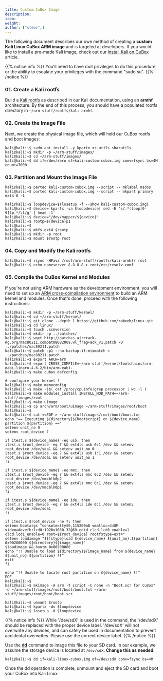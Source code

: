 ```yaml
---
title: Custom CuBox Image
description:
icon:
weight:
author: ["steev",]
---
```


The following document describes our own method of creating a **custom Kali Linux CuBox ARM image** and is targeted at developers. If you would like to install a pre-made Kali image, check out our [Install Kali on CuBox](/docs/arm/cubox/) article.

{{% notice info %}}
You'll need to have root privileges to do this procedure, or the ability to escalate your privileges with the command "sudo su".
{{% /notice %}}

### 01. Create a Kali rootfs

Build a [Kali rootfs](/docs/development/kali-linux-arm-chroot/) as described in our Kali documentation, using an **armhf** architecture. By the end of this process, you should have a populated rootfs directory in `~/arm-stuff/rootfs/kali-armhf`.

### 02. Create the Image File

Next, we create the physical image file, which will hold our CuBox rootfs and boot images:

```console
kali@kali:~$ sudo apt install -y kpartx xz-utils sharutils
kali@kali:~$ mkdir -p ~/arm-stuff/images/
kali@kali:~$ cd ~/arm-stuff/images/
kali@kali:~$ dd if=/dev/zero of=kali-custom-cubox.img conv=fsync bs=4M count=7000
```

### 03. Partition and Mount the Image File

```console
kali@kali:~$ parted kali-custom-cubox.img --script -- mklabel msdos
kali@kali:~$ parted kali-custom-cubox.img --script -- mkpart primary ext4 0 -1
```

```console
kali@kali:~$ loopdevice=$(losetup -f --show kali-custom-cubox.img)
kali@kali:~$ device=`kpartx -va $loopdevice| sed -E 's/.*(loop[0-9])p.*/\1/g' | head -1`
kali@kali:~$ device="/dev/mapper/${device}"
kali@kali:~$ rootp=${device}p1
kali@kali:~$
kali@kali:~$ mkfs.ext4 $rootp
kali@kali:~$ mkdir -p root
kali@kali:~$ mount $rootp root
```

### 04. Copy and Modify the Kali rootfs

```console
kali@kali:~$ rsync -HPavz /root/arm-stuff/rootfs/kali-armhf/ root
kali@kali:~$ echo nameserver 8.8.8.8 > root/etc/resolv.conf
```

### 05. Compile the CuBox Kernel and Modules

If you're not using ARM hardware as the development environment, you will need to set up an [ARM cross-compilation environment](/docs/development/arm-cross-compilation-environment/) to build an ARM kernel and modules. Once that's done, proceed with the following instructions:

```console
kali@kali:~$ mkdir -p ~/arm-stuff/kernel/
kali@kali:~$ cd ~/arm-stuff/kernel/
kali@kali:~$ git clone --depth 1 https://github.com/rabeeh/linux.git
kali@kali:~$ cd linux/
kali@kali:~$ touch .scmversion
kali@kali:~$ mkdir -p ../patches/
kali@kali:~$ wget http://patches.aircrack-ng.org/mac80211.compat08082009.wl_frag+ack_v1.patch -O ../patches/mac80211.patch
kali@kali:~$ patch -p1 --no-backup-if-mismatch < ../patches/mac80211.patch
kali@kali:~$ export ARCH=arm
kali@kali:~$ export CROSS_COMPILE=~/arm-stuff/kernel/toolchains/arm-eabi-linaro-4.6.2/bin/arm-eabi-
kali@kali:~$ make cubox_defconfig

# configure your kernel !
kali@kali:~$ make menuconfig
kali@kali:~$ make -j$( cat /proc/cpuinfo|grep processor | wc -l )
kali@kali:~$ make modules_install INSTALL_MOD_PATH=~/arm-stuff/images/root
kali@kali:~$ make uImage
kali@kali:~$ cp arch/arm/boot/uImage ~/arm-stuff/images/root/boot
kali@kali:~$
kali@kali:~$ cat <<EOF > ~/arm-stuff/images/root/boot/boot.txt
echo "== Executing ${directory}${bootscript} on ${device_name} partition ${partition} =="
setenv unit_no 0
setenv root_device ?

if itest.s ${device_name} -eq usb; then
itest.s $root_device -eq ? && ext4ls usb 0:1 /dev && setenv root_device /dev/sda1 && setenv unit_no 0
itest.s $root_device -eq ? && ext4ls usb 1:1 /dev && setenv root_device /dev/sda1 && setenv unit_no 1
fi

if itest.s ${device_name} -eq mmc; then
itest.s $root_device -eq ? && ext4ls mmc 0:2 /dev && setenv root_device /dev/mmcblk0p2
itest.s $root_device -eq ? && ext4ls mmc 0:1 /dev && setenv root_device /dev/mmcblk0p1
fi

if itest.s ${device_name} -eq ide; then
itest.s $root_device -eq ? && ext4ls ide 0:1 /dev && setenv root_device /dev/sda1
fi

if itest.s $root_device -ne ?; then
setenv bootargs "console=ttyS0,115200n8 vmalloc=448M video=dovefb:lcd0:1920x1080-32@60-edid clcd.lcd0_enable=1 clcd.lcd1_enable=0 root=${root_device} rootfstype=ext4"
setenv loadimage "${fstype}load ${device_name} ${unit_no}:${partition} 0x00200000 ${directory}${image_name}"
$loadimage && bootm 0x00200000
echo "!! Unable to load ${directory}${image_name} from ${device_name} ${unit_no}:${partition} !!"
exit
fi

echo "!! Unable to locate root partition on ${device_name} !!"
EOF
kali@kali:~$
kali@kali:~$ mkimage -A arm -T script -C none -n "Boot.scr for CuBox" -d ~/arm-stuff/images/root/boot/boot.txt ~/arm-stuff/images/root/boot/boot.scr
```

```console
kali@kali:~$ umount $rootp
kali@kali:~$ kpartx -dv $loopdevice
kali@kali:~$ losetup -d $loopdevice
```

{{% notice info %}}
While '/dev/sdX' is used in the command, the '/dev/sdX' should be replaced with the proper device label. '/dev/sdX' will not overwrite any devices, and can safely be used in documentation to prevent accidental overwrites. Please use the correct device label.
{{% /notice %}}

Use the **[dd](https://manpages.debian.org/testing/coreutils/dd.1.en.html)** command to image this file to your SD card. In our example, we assume the storage device is located at `/dev/sdX`. **Change this as needed**:

```console
kali@kali:~$ dd if=kali-linux-cubox.img of=/dev/sdX conv=fsync bs=4M
```

Once the dd operation is complete, unmount and eject the SD card and boot your CuBox into Kali Linux
